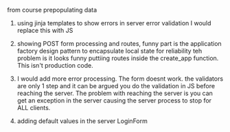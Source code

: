 from course prepopulating data
1) using jinja templates to show errors in server error validation
I would replace this with JS
2) showing POST form processing and routes, funny part is the application factory design pattern to encapsulate local state for reliability
teh problem is it looks funny puttiing routes inside the create_app function. This isn't production code. 
3) I would add more error processing. The form doesnt work. the validators are only 1 step and it can be argued you 
do the validation in JS before reaching the server. The problem with reaching the server is you can get an exception in 
the server causing the server process to stop for ALL clients. 

1) adding default values in the server LoginForm